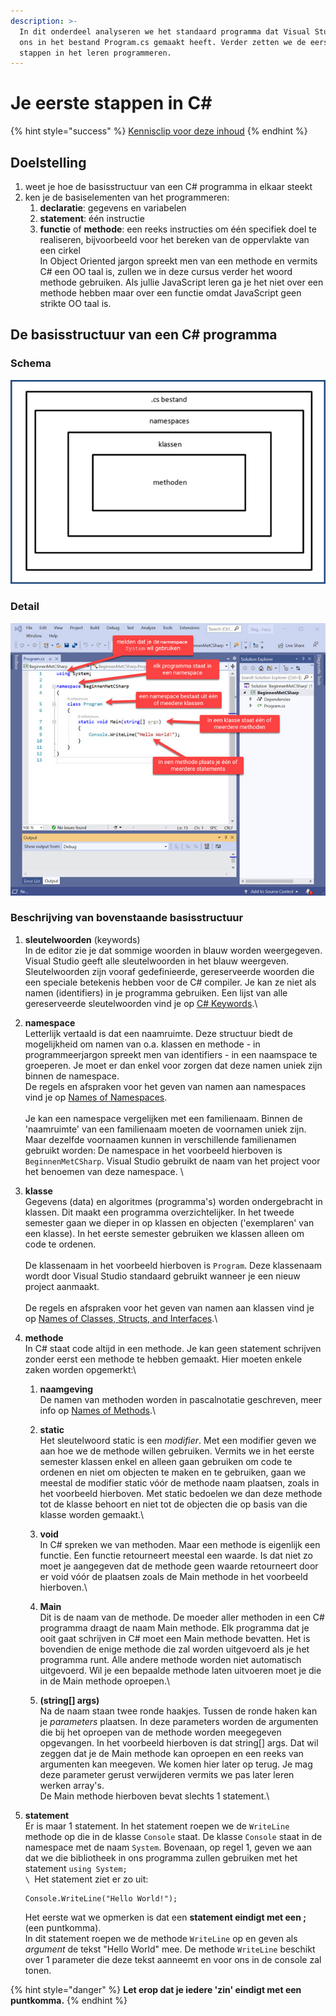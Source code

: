 ```yaml
---
description: >-
  In dit onderdeel analyseren we het standaard programma dat Visual Studio voor
  ons in het bestand Program.cs gemaakt heeft. Verder zetten we de eerste
  stappen in het leren programmeren.
---
```


# Je eerste stappen in C\#

{% hint style="success" %}
[Kennisclip voor deze inhoud](https://youtu.be/Qzd8K96mRj4)
{% endhint %}

## Doelstelling

1. weet je hoe de basisstructuur van een C# programma in elkaar steekt
2. ken je de basiselementen van het programmeren:
   1. **declaratie**: gegevens en variabelen
   2. **statement**: één instructie
   3. **functie** of **methode**: een reeks instructies om één specifiek doel te realiseren, bijvoorbeeld voor het bereken van de oppervlakte van een cirkel\
      In Object Oriented jargon spreekt men van een methode en vermits C# een OO taal is, zullen we in deze cursus verder het woord methode gebruiken. Als jullie JavaScript leren ga je het niet over een methode hebben maar over een functie omdat JavaScript geen strikte OO taal is.

## De basisstructuur van een C# programma

### **Schema**

![orde in .NET](<../../.gitbook/assets/image (42).png>)

### **Detail**

![](<../../.gitbook/assets/image (66).png>)

### Beschrijving van bovenstaande basisstructuur

1. **sleutelwoorden** (keywords)\
   In de editor zie je dat sommige woorden in blauw worden weergegeven. Visual Studio geeft alle sleutelwoorden in het blauw weergeven. Sleutelwoorden zijn vooraf gedefinieerde, gereserveerde woorden die een speciale betekenis hebben voor de C# compiler. Je kan ze niet als namen (identifiers) in je programma gebruiken. Een lijst van alle gereserveerde sleutelwoorden vind je op [C# Keywords](https://docs.microsoft.com/en-us/dotnet/csharp/language-reference/keywords/).\

2. **namespace**\
   Letterlijk vertaald is dat een naamruimte. Deze structuur biedt de mogelijkheid om namen van o.a. klassen en methode - in programmeerjargon spreekt men van identifiers - in een naamspace te groeperen. Je moet er dan enkel voor zorgen dat deze namen uniek zijn binnen de namespace.\
   De regels en afspraken voor het geven van namen aan namespaces vind je op [Names of Namespaces](https://docs.microsoft.com/en-us/dotnet/standard/design-guidelines/names-of-namespaces).\
   \
   Je kan een namespace vergelijken met een familienaam. Binnen de 'naamruimte' van een familienaam moeten de voornamen uniek zijn. Maar dezelfde voornaamen kunnen in verschillende familienamen gebruikt worden: De namespace in het voorbeeld hierboven is `BeginnenMetCSharp`. Visual Studio gebruikt de naam van het project voor het benoemen van deze namespace. \

3. **klasse**\
   Gegevens (data) en algoritmes (programma's) worden ondergebracht in klassen. Dit maakt een programma overzichtelijker. In het tweede semester gaan we dieper in op klassen en objecten ('exemplaren' van een klasse). In het eerste semester gebruiken we klassen alleen om code te ordenen.\
   \
   De klassenaam in het voorbeeld hierboven is `Program`. Deze klassenaam wordt door Visual Studio standaard gebruikt wanneer je een nieuw project aanmaakt.\
   \
   De regels en afspraken voor het geven van namen aan klassen vind je op [Names of Classes, Structs, and Interfaces](https://docs.microsoft.com/en-us/dotnet/standard/design-guidelines/names-of-classes-structs-and-interfaces).\

4. **methode**\
   In C# staat code altijd in een methode. Je kan geen statement schrijven zonder eerst een methode te hebben gemaakt. Hier moeten enkele zaken worden opgemerkt:\

   1. **naamgeving**\
      De namen van methoden worden in pascalnotatie geschreven, meer info op [Names of Methods](https://docs.microsoft.com/en-us/dotnet/standard/design-guidelines/names-of-type-members#names-of-methods).\

   2. **static**\
      Het sleutelwoord static is een _modifier_. Met een modifier geven we aan hoe we de methode willen gebruiken. Vermits we in het eerste semester klassen enkel en alleen gaan gebruiken om code te ordenen en niet om objecten te maken en te gebruiken, gaan we meestal de modifier static vóór de methode naam plaatsen, zoals in het voorbeeld hierboven. Met static bedoelen we dan deze methode tot de klasse behoort en niet tot de objecten die op basis van die klasse worden gemaakt.\

   3. **void**\
      In C# spreken we van methoden. Maar een methode is eigenlijk een functie. Een functie retourneert meestal een waarde. Is dat niet zo moet je aangegeven dat de methode geen waarde retourneert door er void vóór de plaatsen zoals de Main methode in het voorbeeld hierboven.\

   4. **Main**\
      Dit is de naam van de methode. De moeder aller methoden in een C# programma draagt de naam Main methode. Elk programma dat je ooit gaat schrijven in C# moet een Main methode bevatten. Het is bovendien de enige methode die zal worden uitgevoerd als je het programma runt. Alle andere methode worden niet automatisch uitgevoerd. Wil je een bepaalde methode laten uitvoeren moet je die in de Main methode oproepen.\

   5. **(string\[] args)**\
      Na de naam staan twee ronde haakjes. Tussen de ronde haken kan je _parameters_ plaatsen. In deze parameters worden de argumenten die bij het oproepen van de methode worden meegegeven opgevangen. In het voorbeeld hierboven is dat string\[] args. Dat wil zeggen dat je de Main methode kan oproepen en een reeks van argumenten kan meegeven. We komen hier later op terug. Je mag deze parameter gerust verwijderen vermits we pas later leren werken array's.\
      De Main methode hierboven bevat slechts 1 statement.\

5.  **statement**\
    Er is maar 1 statement. In het statement roepen we de `WriteLine` methode op die in de klasse `Console` staat. De klasse `Console` staat in de namespace met de naam `System`. Bovenaan, op regel 1, geven we aan dat we die bibliotheek in ons programma zullen gebruiken met het statement `using System;`\
    ``\
    ``Het statement ziet er zo uit:

    ```
    Console.WriteLine("Hello World!");
    ```

    Het eerste wat we opmerken is dat een **statement eindigt met een ;** (een puntkomma).\
    In dit statement roepen we de methode `WriteLine` op en geven als _argument_ de tekst "Hello World" mee. De methode `WriteLine` beschikt over 1 parameter die deze tekst aanneemt en voor ons in de console zal tonen.

{% hint style="danger" %}
**Let erop dat je iedere 'zin' eindigt met een puntkomma.**
{% endhint %}

